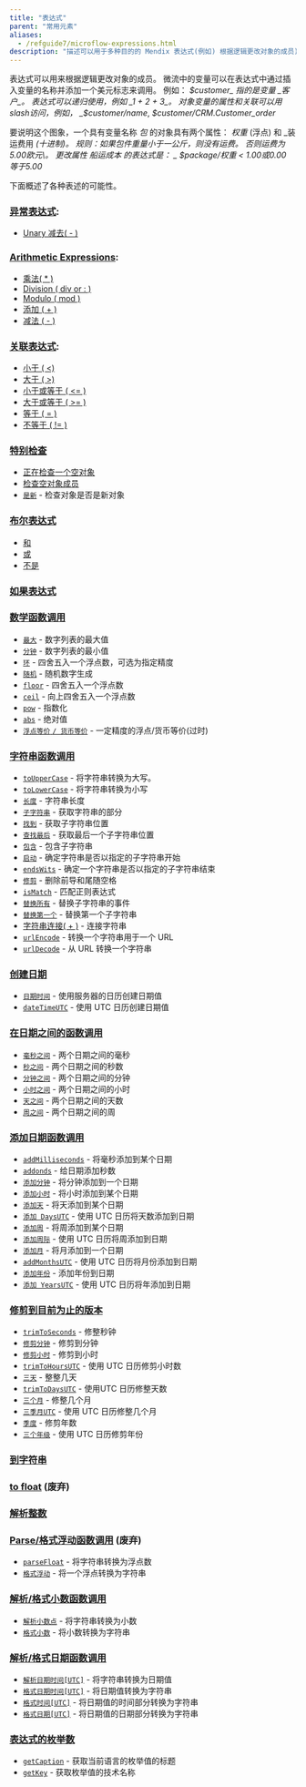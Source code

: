```yaml
---
title: "表达式"
parent: "常用元素"
aliases:
  - /refguide7/microflow-expressions.html
description: "描述可以用于多种目的的 Mendix 表达式(例如) 根据逻辑更改对象的成员)。"
---
```


表达式可以用来根据逻辑更改对象的成员。 微流中的变量可以在表达式中通过插入变量的名称并添加一个美元标志来调用。 例如： _$customer_ 指的是变量 _客户_。 表达式可以递归使用，例如 _1 + 2 + 3_。 对象变量的属性和关联可以用slash访问，例如， _$customer/name_, _$customer/CRM.Customer_order_

要说明这个图象，一个具有变量名称 _包_ 的对象具有两个属性： _权重_ (浮点) 和 _装运费用 _(十进制)。 规则：如果包件重量小于一公斤，则没有运费。 否则运费为5.00欧元\。 更改属性 _船运成本_ 的表达式是： _ $package/权重 < 1.00或0.00 等于5.00_

下面概述了各种表述的可能性。

### [异常表达式](unary-expressions):

* [Unary 减去( - )](unary-expressions)

### [Arithmetic Expressions](arithmetic-expressions):

* [乘法( * )](arithmetic-expressions)
* [Division ( div or : )](arithmetic-expressions)
* [Modulo ( mod )](arithmetic-expressions)
* [添加 ( + )](arithmetic-expressions)
* [减法 ( - )](arithmetic-expressions)

### [关联表达式](relational-expressions):

* [小于 ( <)](relational-expressions)
* [大于 ( >)](relational-expressions)
* [小于或等于 ( <= )](relational-expressions)
* [大于或等于 ( >= )](relational-expressions)
* [等于 ( = )](relational-expressions)
* [不等于 ( != )](relational-expressions)

### [特别检查](special-checks)

* [正在检查一个空对象](special-checks)
* [检查空对象成员](special-checks)
* [`是新`](special-checks) - 检查对象是否是新对象

### [布尔表达式](boolean-expressions)

* [和](boolean-expressions)
* [或](boolean-expressions)
* [不是](boolean-expressions)

### [如果表达式](if-expressions)

### [数学函数调用](mathematical-function-calls)

* [`最大`](mathematical-function-calls) - 数字列表的最大值
* [`分钟`](mathematical-function-calls) - 数字列表的最小值
* [`环`](mathematical-function-calls) - 四舍五入一个浮点数，可选为指定精度
* [`随机`](mathematical-function-calls) - 随机数字生成
* [`floor`](mathematical-function-calls) - 四舍五入一个浮点数
* [`ceil`](mathematical-function-calls) - 向上四舍五入一个浮点数
* [`pow`](mathematical-function-calls) - 指数化
* [`abs`](mathematical-function-calls) - 绝对值
* [`浮点等价` `/ 货币等价`](mathematical-function-calls) - 一定精度的浮点/货币等价(过时)

### [字符串函数调用](string-function-calls)

* [`toUpperCase`](string-function-calls) - 将字符串转换为大写。
* [`toLowerCase`](string-function-calls) - 将字符串转换为小写
* [`长度`](string-function-calls) - 字符串长度
* [`子字符串`](string-function-calls) - 获取字符串的部分
* [`找到`](string-function-calls) - 获取子字符串位置
* [`查找最后`](string-function-calls) - 获取最后一个子字符串位置
* [`包含`](string-function-calls) - 包含子字符串
* [`启动`](string-function-calls)  - 确定字符串是否以指定的子字符串开始
* [`endsWits`](string-function-calls)  - 确定一个字符串是否以指定的子字符串结束
* [`修剪`](string-function-calls) - 删除前导和尾随空格
* [`isMatch`](string-function-calls) - 匹配正则表达式
* [`替换所有`](string-function-calls) - 替换子字符串的事件
* [`替换第一个`](string-function-calls) - 替换第一个子字符串
* [字符串连接( + )](string-function-calls) - 连接字符串
* [`urlEncode`](string-function-calls) - 转换一个字符串用于一个 URL
* [`urlDecode`](string-function-calls) - 从 URL 转换一个字符串

### [创建日期](date-creation)

* [`日期时间`](date-creation) - 使用服务器的日历创建日期值
* [`dateTimeUTC`](date-creation) - 使用 UTC 日历创建日期值

### [在日期之间的函数调用](between-date-function-calls)

* [`毫秒之间`](between-date-function-calls) - 两个日期之间的毫秒
* [`秒之间`](between-date-function-calls) - 两个日期之间的秒数
* [`分钟之间`](between-date-function-calls) - 两个日期之间的分钟
* [`小时之间`](between-date-function-calls) - 两个日期之间的小时
* [`天之间`](between-date-function-calls) - 两个日期之间的天数
* [`周之间`](between-date-function-calls) - 两个日期之间的周

### [添加日期函数调用](add-date-function-calls)

* [`addMilliseconds`](add-date-function-calls) - 将毫秒添加到某个日期
* [`addonds`](add-date-function-calls) - 给日期添加秒数
* [`添加分钟`](add-date-function-calls) - 将分钟添加到一个日期
* [`添加小时`](add-date-function-calls) - 将小时添加到某个日期
* [`添加天`](add-date-function-calls) - 将天添加到某个日期
* [`添加 DaysUTC`](add-date-function-calls) - 使用 UTC 日历将天数添加到日期
* [`添加周`](add-date-function-calls) - 将周添加到某个日期
* [`添加周际`](add-date-function-calls) - 使用 UTC 日历将周添加到日期
* [`添加月`](add-date-function-calls) - 将月添加到一个日期
* [`addMonthsUTC`](add-date-function-calls) - 使用 UTC 日历将月份添加到日期
* [`添加年份`](add-date-function-calls) - 添加年份到日期
* [`添加 YearsUTC`](add-date-function-calls) - 使用 UTC 日历将年添加到日期

### [修剪到目前为止的版本](trim-to-date)

* [`trimToSeconds`](trim-to-date) - 修整秒钟
* [`修剪分钟`](trim-to-date) - 修剪到分钟
* [`修剪小时`](trim-to-date) - 修剪到小时
* [`trimToHoursUTC`](trim-to-date) - 使用 UTC 日历修剪小时数
* [`三天`](trim-to-date) - 整整几天
* [`trimToDaysUTC`](trim-to-date) - 使用UTC 日历修整天数
* [`三个月`](trim-to-date) - 修整几个月
* [`三季月UTC`](trim-to-date) - 使用 UTC 日历修整几个月
* [`季度`](trim-to-date) - 修剪年数
* [`三个年级`](trim-to-date) - 使用 UTC 日历修剪年份

### [到字符串](to-string)

### [to float](to-float) (废弃)

### [解析整数](parse-integer)

### [Parse/格式浮动函数调用](parse-and-format-float-function-calls) (废弃)

* [`parseFloat`](parse-and-format-float-function-calls) - 将字符串转换为浮点数
* [`格式浮动`](parse-and-format-float-function-calls) - 将一个浮点转换为字符串

### [解析/格式小数函数调用](parse-and-format-decimal-function-calls)

* [`解析小数点`](parse-and-format-decimal-function-calls)  - 将字符串转换为小数
* [`格式小数`](parse-and-format-decimal-function-calls)  - 将小数转换为字符串

### [解析/格式日期函数调用](parse-and-format-date-function-calls)

* [`解析日期时间[UTC]`](parse-and-format-date-function-calls) - 将字符串转换为日期值
* [`格式日期时间[UTC]`](parse-and-format-date-function-calls) - 将日期值转换为字符串
* [`格式时间[UTC]`](parse-and-format-date-function-calls) - 将日期值的时间部分转换为字符串
* [`格式日期[UTC]`](parse-and-format-date-function-calls) - 将日期值的日期部分转换为字符串

### [表达式的枚举数](enumerations-in-expressions)

* [`getCaption`](enumerations-in-expressions) - 获取当前语言的枚举值的标题
* [`getKey`](enumerations-in-expressions) - 获取枚举值的技术名称

